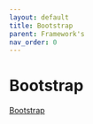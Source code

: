 ```yaml
---
layout: default
title: Bootstrap
parent: Framework's
nav_order: 0
---
```


# Bootstrap

<a href="https://getbootstrap.com/" target="_blank">Bootstrap</a>

